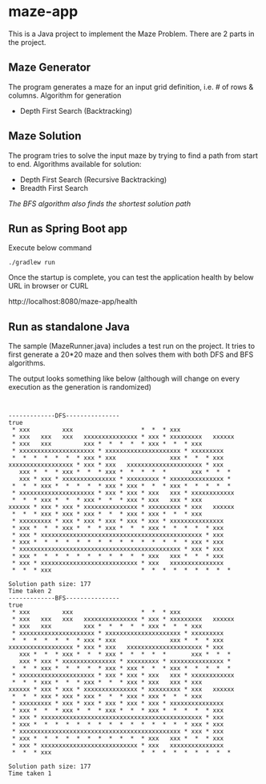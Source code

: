 # maze-app
This is a Java project to implement the Maze Problem. There are 2 parts in the project.

## Maze Generator
The program generates a maze for an input grid definition, i.e. # of rows & columns. Algorithm for generation
- Depth First Search (Backtracking)

## Maze Solution
The program tries to solve the input maze by trying to find a path from start to end. Algorithms available for solution:
- Depth First Search (Recursive Backtracking)
- Breadth First Search

_The BFS algorithm also finds the shortest solution path_

## Run as Spring Boot app
Execute below command
```
./gradlew run
```

Once the startup is complete, you can test the application health by below URL in browser or CURL

http://localhost:8080/maze-app/health

## Run as standalone Java

The sample (MazeRunner.java) includes a test run on the project. It tries to first generate a 20*20 maze and then solves them with both DFS and BFS algorithms. 

The output looks something like below (although will change on every execution as the generation is randomized)


```


-------------DFS---------------
true
 * xxx         xxx                   *  *  * xxx
 * xxx   xxx   xxx   xxxxxxxxxxxxxxx * xxx * xxxxxxxxx   xxxxxx
 * xxx   xxx         xxx *  *  *  *  * xxx *  *  * xxx
 * xxxxxxxxxxxxxxxxxxxxx * xxxxxxxxxxxxxxxxxxxxx * xxxxxxxxx
 *  *  *  *  *  *  * xxx * xxx               xxx *  *  * xxx
xxxxxxxxxxxxxxxxxx * xxx * xxx   xxxxxxxxxxxxxxxxxxxxx * xxx
   xxx *  *  * xxx *  *  * xxx *  *  *  *  *       xxx *  *  *
   xxx * xxx * xxxxxxxxxxxxxxx * xxxxxxxxx * xxxxxxxxxxxxxxx *
 *  *  * xxx *  *  *  *  * xxx * xxx *  *  * xxx *  *  *  *  *
 * xxxxxxxxxxxxxxxxxxxxx * xxx * xxx * xxx   xxx * xxxxxxxxxxxx
 *  *  * xxx *  *  * xxx *  *  * xxx * xxx   xxx * xxx
xxxxxx * xxx * xxx * xxxxxxxxxxxxxxx * xxxxxxxxx * xxx   xxxxxx
 *  *  * xxx * xxx * xxx *  *  * xxx * xxx *  *  * xxx
 * xxxxxxxxx * xxx * xxx * xxx * xxx * xxx * xxxxxxxxxxxxxxx
 * xxx *  *  * xxx *  *  * xxx *  *  * xxx *  *  *  *  * xxx
 * xxx * xxxxxxxxxxxxxxxxxxxxxxxxxxxxxxxxxxxxxxxxxxxxx * xxx
 * xxx *  *  *  *  *  *  *  *  *  *  *  *  *  *  * xxx * xxx
 * xxxxxxxxxxxxxxxxxxxxxxxxxxxxxxxxxxxxxxxxxxxxx * xxx * xxx
 * xxx *  *  *  *  *  *  *  *  *  *  * xxx   xxx *  *  * xxx
 * xxx * xxxxxxxxxxxxxxxxxxxxxxxxxxx * xxx   xxxxxxxxxxxxxxx
 *  *  * xxx                         *  *  *  *  *  *  *  *  *

Solution path size: 177
Time taken 2
-------------BFS---------------
true
 * xxx         xxx                   *  *  * xxx
 * xxx   xxx   xxx   xxxxxxxxxxxxxxx * xxx * xxxxxxxxx   xxxxxx
 * xxx   xxx         xxx *  *  *  *  * xxx *  *  * xxx
 * xxxxxxxxxxxxxxxxxxxxx * xxxxxxxxxxxxxxxxxxxxx * xxxxxxxxx
 *  *  *  *  *  *  * xxx * xxx               xxx *  *  * xxx
xxxxxxxxxxxxxxxxxx * xxx * xxx   xxxxxxxxxxxxxxxxxxxxx * xxx
   xxx *  *  * xxx *  *  * xxx *  *  *  *  *       xxx *  *  *
   xxx * xxx * xxxxxxxxxxxxxxx * xxxxxxxxx * xxxxxxxxxxxxxxx *
 *  *  * xxx *  *  *  *  * xxx * xxx *  *  * xxx *  *  *  *  *
 * xxxxxxxxxxxxxxxxxxxxx * xxx * xxx * xxx   xxx * xxxxxxxxxxxx
 *  *  * xxx *  *  * xxx *  *  * xxx * xxx   xxx * xxx
xxxxxx * xxx * xxx * xxxxxxxxxxxxxxx * xxxxxxxxx * xxx   xxxxxx
 *  *  * xxx * xxx * xxx *  *  * xxx * xxx *  *  * xxx
 * xxxxxxxxx * xxx * xxx * xxx * xxx * xxx * xxxxxxxxxxxxxxx
 * xxx *  *  * xxx *  *  * xxx *  *  * xxx *  *  *  *  * xxx
 * xxx * xxxxxxxxxxxxxxxxxxxxxxxxxxxxxxxxxxxxxxxxxxxxx * xxx
 * xxx *  *  *  *  *  *  *  *  *  *  *  *  *  *  * xxx * xxx
 * xxxxxxxxxxxxxxxxxxxxxxxxxxxxxxxxxxxxxxxxxxxxx * xxx * xxx
 * xxx *  *  *  *  *  *  *  *  *  *  * xxx   xxx *  *  * xxx
 * xxx * xxxxxxxxxxxxxxxxxxxxxxxxxxx * xxx   xxxxxxxxxxxxxxx
 *  *  * xxx                         *  *  *  *  *  *  *  *  *

Solution path size: 177
Time taken 1


```


